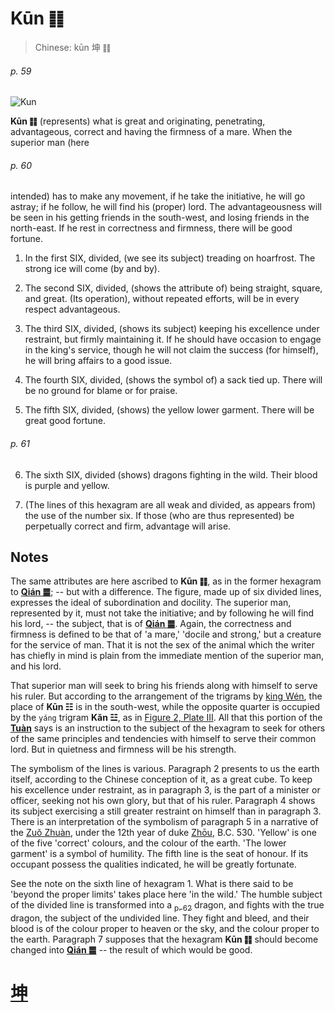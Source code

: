 # Kūn ䷁

> Chinese: kūn 坤 ䷁

###### p. 59

![Kun](https://88o.io/wp-content/uploads/2018/09/02-e59da4kun.jpg)

**Kūn ䷁** (represents) what is great and originating, penetrating, advantageous, correct and having the firmness of a mare. When the superior man (here 

###### p. 60

intended) has to make any movement, if he take the initiative, he will go astray; if he follow, he will find his (proper) lord. The advantageousness will be seen in his getting friends in the south-west, and losing friends in the north-east. If he rest in correctness and firmness, there will be good fortune.

1. In the first SIX, divided, (we see its subject) treading on hoarfrost. The strong ice will come (by and by).

2. The second SIX, divided, (shows the attribute of) being straight, square, and great. (Its operation), without repeated efforts, will be in every respect advantageous.

3. The third SIX, divided, (shows its subject) keeping his excellence under restraint, but firmly maintaining it. If he should have occasion to engage in the king's service, though he will not claim the success (for himself), he will bring affairs to a good issue.

4. The fourth SIX, divided, (shows the symbol of) a sack tied up. There will be no ground for blame or for praise.

5. The fifth SIX, divided, (shows) the yellow lower garment. There will be great good fortune.

###### p. 61

6. The sixth SIX, divided (shows) dragons fighting in the wild. Their blood is purple and yellow.

7. (The lines of this hexagram are all weak and divided, as appears from) the use of the number six. If those (who are thus represented) be perpetually correct and firm, advantage will arise.

## Notes

The same attributes are here ascribed to **Kūn ䷁**, as in the former hexagram to [**Qián ䷀**](./e4b9beqian.md); -- but with a difference. The figure, made up of six divided lines, expresses the ideal of subordination and docility. The superior man, represented by it, must not take the initiative; and by following he will find his lord, -- the subject, that is of [**Qián ䷀**](./e4b9beqian.md). Again, the correctness and firmness is defined to be that of 'a mare,' 'docile and strong,' but a creature for the service of man. That it is not the sex of the animal which the writer has chiefly in mind is plain from the immediate mention of the superior man, and his lord.

That superior man will seek to bring his friends along with himself to serve his ruler. But according to the arrangement of the trigrams by [king Wén](https://en.wikipedia.org/wiki/King_Wen_of_Zhou), the place of **Kūn ☷** is in the south-west, while the opposite quarter is occupied by the `yáng` trigram **Kăn ☳**, as in [Figure 2, Plate III](https://sacred-texts.com/ich/img/pl3-2.jpg). All that this portion of the [**Tuàn**](https://en.wikipedia.org/wiki/Ten_Wings) says is an instruction to the subject of the hexagram to seek for others of the same principles and tendencies with himself to serve their common lord. But in quietness and firmness will be his strength.

The symbolism of the lines is various. Paragraph 2 presents to us the earth itself, according to the Chinese conception of it, as a great cube. To keep his excellence under restraint, as in paragraph 3, is the part of a minister or officer, seeking not his own glory, but that of his ruler. Paragraph 4 shows its subject exercising a still greater restraint on himself than in paragraph 3. There is an interpretation of the symbolism of paragraph 5 in a narrative of the [Zuǒ Zhuàn](https://en.wikipedia.org/wiki/Zuo_zhuan), under the 12th year of duke [Zhōu](https://en.wikipedia.org/wiki/Duke_of_Zhou), B.C. 530. 'Yellow' is one of the five 'correct' colours, and the colour of the earth. 'The lower garment' is a symbol of humility. The fifth line is the seat of honour. If its occupant possess the qualities indicated, he will be greatly fortunate.

See the note on the sixth line of hexagram 1. What is there said to be 'beyond the proper limits' takes place here 'in the wild.' The humble subject of the divided line is transformed into a [<sub>p. 62</sub>](e5b1afzhun.md#p-62) dragon, and fights with the true dragon, the subject of the undivided line. They fight and bleed, and their blood is of the colour proper to heaven or the sky, and the colour proper to the earth. Paragraph 7 supposes that the hexagram **Kūn ䷁** should become changed into [**Qián ䷀**](./e4b9beqian.md) -- the result of which would be good.

# [坤](./e59da4kun_cn.md)
